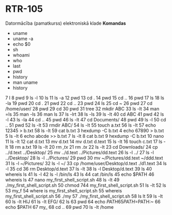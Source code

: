 # RTR-105
Datormācība (pamatkurss) elektroniskā klade
 **Komandas**
 - uname
 - uname -a
 - echo $0
 - sh
 - whoami
 - who
 - last
 - pwd
 - history
 - man uname
 - history

 7  l
    8  pwd
    9  ls -l
   10  ls
   11  ls -a
   12  pwd
   13  cd .
   14  pwd
   15  cd ..
   16  pwd
   17  ls
   18  ls -la
   19  pwd
   20  cd .
   21  pwd
   22  cd ..
   23  pwd
   24  ls
   25  cd ~
   26  pwd
   27  cd /home/user/
   28  pwd
   29  cd
   30  pwd
   31  tree
   32  mkdir ABC
   33  ls -lt
   34  man =ls
   35  man -ls
   36  man ls
   37  ls -lrt
   38  ls -ls
   39  ls -lt
   40  cd ABC
   41  pwd
   42  ls -l
   43  ls -la
   44  cd ..
   45  pwd
   46  ls -lt
   47  cd Documents/
   48  pwd
   49  ls -l
   50  cd ..
   51  pwd
   52  ls -lt
   53  rmdir ABC/
   54  ls -lt
   55  touch a.txt
   56  ls -lt
   57  echo 12345 > b.txt
   58  ls -lt
   59  cat b.txt
3  hexdump -C b.txt
    4  echo 67890 > b.txt
    5  ls -lt
    6  echo abcde >> b.txt
    7  ls -lt
    8  cat b.txt
    9  hexdump -C b.txt
   10  nano
   11  ls -lt
   12  cat d.txt
   13  mv d.txt
   14  mv d.txt d.text
   15  ls -lt
   16  touch c.txt
   17  ls -lt
   18  rm a.txt
   19  ls -lt
   20  rm *,tx*
   21  rm *.tx*
   22  ls -lt
   23  cd Downloads/
   24  cp ../d.text ../Desktop/
   25  mv ../d.text ../Pictures/dd.text
   26  ls -l ../
   27  ls -l ../Desktop/
   28  ls -l ../Pictures/
   29  pwd
   30  mv ~/Pictures/dd.text ~/ddd.text
   31  ls -l ~/Pictures/
   32  ls -l ~/
   33  cp /home/user/Desktop/d.text ./d1.text
   34  ls -l
   35  cd
   36  rm Desktop/d.text
   37  ls -lt
   38  ls -l Desktop/d.text
   39  ls
   40  whereis ls
   41  ls -l
   42  ls -l /bin/ls
   43  ls
   44  cat /bin/ls
   45  echo $PATH
   46  whereis ls
   47  nano my_first_shell_script.sh
   48  ls -lt
   49  ./my_first_shell_script.sh
   50  chmod 744 my_first_shell_script.sh
   51  ls -lt
   52  ls
   53  my_f
   54  where is my_first_shell_script.sh
   55  whereis my_first_shell_script.sh
   56  ./my
   57  ./my_first_shell_script.sh
   58  ls lt
   59  ls -lt
   60  ls -lt HIJ
   61  ls -lt EFG/
   62  ls
   63  pwd
   64  echo $PATH
   65  PATH=$PATH:~
   66  echo $PATH
   67  my_
   68  cd ..
   69  pwd
   70  ls -lt /home
